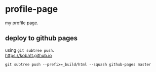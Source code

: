 # profile-page
my profile page.

## deploy to github pages
using `git subtree push`.  
https://koba1t.github.io

```
git subtree push --prefix=_build/html --squash github-pages master
```
